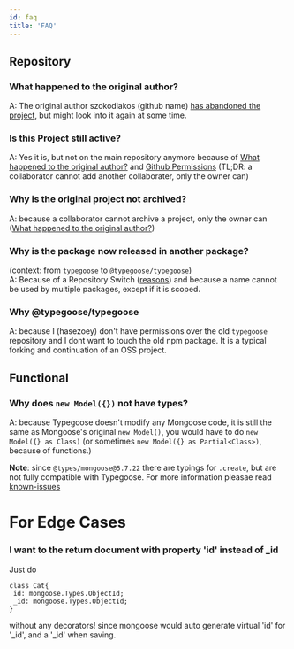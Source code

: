 ```yaml
---
id: faq
title: 'FAQ'
---
```


## Repository

### What happened to the original author?

A: The original author szokodiakos (github name) [has abandoned the project](https://github.com/szokodiakos/typegoose/issues/99#issuecomment-364639150), but might look into it again at some time.

### Is this Project still active?

A: Yes it is, but not on the main repository anymore because of [What happened to the original author?](#what-happened-to-the-original-author) and [Github Permissions](https://help.github.com/en/articles/permission-levels-for-a-user-account-repository) (TL;DR: a collaborator cannot add another collaborater, only the owner can)

### Why is the original project not archived?

A: because a collaborator cannot archive a project, only the owner can ([What happened to the original author?](#what-happened-to-the-original-author))

### Why is the package now released in another package?

(context: from `typegoose` to `@typegoose/typegoose`)<br/>
A: Because of a Repository Switch ([reasons](#is-this-project-still-active)) and because a name cannot be used by multiple packages, except if it is scoped.

### Why @typegoose/typegoose

A: because I (hasezoey) don't have permissions over the old `typegoose` repository and I dont want to touch the old npm package. It is a typical forking and continuation of an OSS project.

## Functional

### Why does `new Model({})` not have types?

A: because Typegoose doesn't modify any Mongoose code, it is still the same as Mongoose's original `new Model()`, you would have to do `new Model({} as Class)` (or sometimes `new Model({} as Partial<Class>)`, because of functions.)

**Note**: since `@types/mongoose@5.7.22` there are typings for `.create`, but are not fully compatible with Typegoose. For more information pleasae read [known-issues](guides/known-issues.md#typesmongoose5722-and-higher)

# For Edge Cases

### I want to the return document with property 'id' instead of _id

Just do
```
class Cat{
 id: mongoose.Types.ObjectId;
 _id: mongoose.Types.ObjectId;
}
```
without any decorators!
since mongoose would auto generate virtual 'id' for '_id', and a '_id' when saving.
